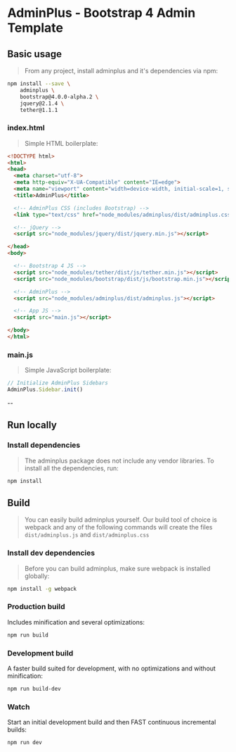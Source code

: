 # AdminPlus - Bootstrap 4 Admin Template

## Basic usage
> From any project, install adminplus and it's dependencies via npm:

```bash
npm install --save \
	adminplus \
	bootstrap@4.0.0-alpha.2 \
	jquery@2.1.4 \
	tether@1.1.1
```

### index.html
> Simple HTML boilerplate:

```html
<!DOCTYPE html>
<html>
<head>
  <meta charset="utf-8">
  <meta http-equiv="X-UA-Compatible" content="IE=edge">
  <meta name="viewport" content="width=device-width, initial-scale=1, shrink-to-fit=no">
  <title>AdminPlus</title>

  <!-- AdminPlus CSS (includes Bootstrap) -->
  <link type="text/css" href="node_modules/adminplus/dist/adminplus.css" rel="stylesheet">

  <!-- jQuery -->
  <script src="node_modules/jquery/dist/jquery.min.js"></script>

</head>
<body>

  <!-- Bootstrap 4 JS -->
  <script src="node_modules/tether/dist/js/tether.min.js"></script>
  <script src="node_modules/bootstrap/dist/js/bootstrap.min.js"></script>

  <!-- AdminPlus -->
  <script src="node_modules/adminplus/dist/adminplus.js"></script>

  <!-- App JS -->
  <script src="main.js"></script>

</body>
</html>
```

### main.js
> Simple JavaScript boilerplate:

```js
// Initialize AdminPlus Sidebars
AdminPlus.Sidebar.init()
```

--


## Run locally

### Install dependencies

> The adminplus package does not include any vendor libraries. To install all the dependencies, run: 

```bash
npm install
```

## Build
> You can easily build adminplus yourself. Our build tool of choice is webpack and any of the following commands will create the files `dist/adminplus.js` and `dist/adminplus.css`

### Install dev dependencies
> Before you can build adminplus, make sure webpack is installed globally:

```bash
npm install -g webpack
```

### Production build

Includes minification and several optimizations:

```bash
npm run build
```

### Development build

A faster build suited for development, with no optimizations and without minification:

```bash
npm run build-dev
```
	
### Watch

Start an initial development build and then FAST continuous incremental builds:

```bash
npm run dev
```